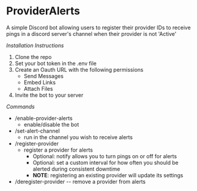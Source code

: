 # ProviderAlerts
A simple Discord bot allowing users to register their provider IDs to receive pings in a discord server's channel when their provider is not 'Active'

*Installation Instructions*

1) Clone the repo
2) Set your bot token in the .env file
3) Create an Oauth URL with the following permissions
   - Send Messages
   - Embed Links
   - Attach Files
4) Invite the bot to your server

*Commands*

 - /enable-provider-alerts
   - enable/disable the bot
 - /set-alert-channel
   - run in the channel you wish to receive alerts
 - /register-provider
   - register a provider for alerts
     - Optional: notify allows you to turn pings on or off for alerts
     - Optional: set a custom interval for how often you should be alerted during consistent downtime
     - **NOTE**: registering an existing provider will update its settings
 - /deregister-provider -- remove a provider from alerts
